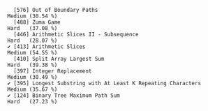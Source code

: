       [576] Out of Boundary Paths                                        Medium (30.54 %)
      [488] Zuma Game                                                    Hard   (37.08 %)
      [446] Arithmetic Slices II - Subsequence                           Hard   (28.07 %)
    ✔ [413] Arithmetic Slices                                            Medium (54.55 %)
      [410] Split Array Largest Sum                                      Hard   (39.38 %)
      [397] Integer Replacement                                          Medium (30.49 %)
    ✔ [395] Longest Substring with At Least K Repeating Characters       Medium (35.67 %)
    ✔ [124] Binary Tree Maximum Path Sum                                 Hard   (27.23 %)
